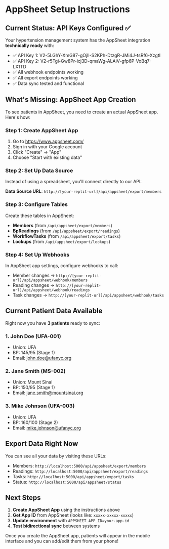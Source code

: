 # AppSheet Setup Instructions

## Current Status: API Keys Configured ✅

Your hypertension management system has the AppSheet integration **technically ready** with:
- ✅ API Key 1: V2-5LGhY-XmG87-gOjIl-S2KPh-DtzgR-JMi4J-tsRf6-XzgtI 
- ✅ API Key 2: V2-r5Tgi-Gw8Pr-icj3D-qmaWg-ALAiV-gfp6P-VoBq7-LX1TD
- ✅ All webhook endpoints working
- ✅ All export endpoints working
- ✅ Data sync tested and functional

## What's Missing: AppSheet App Creation

To see patients in AppSheet, you need to create an actual AppSheet app. Here's how:

### Step 1: Create AppSheet App
1. Go to https://www.appsheet.com/
2. Sign in with your Google account
3. Click "Create" → "App" 
4. Choose "Start with existing data"

### Step 2: Set Up Data Source
Instead of using a spreadsheet, you'll connect directly to our API:

**Data Source URL**: `http://[your-replit-url]/api/appsheet/export/members`

### Step 3: Configure Tables
Create these tables in AppSheet:
- **Members** (from `/api/appsheet/export/members`)
- **BpReadings** (from `/api/appsheet/export/readings`) 
- **WorkflowTasks** (from `/api/appsheet/export/tasks`)
- **Lookups** (from `/api/appsheet/export/lookups`)

### Step 4: Set Up Webhooks
In AppSheet app settings, configure webhooks to call:
- Member changes → `http://[your-replit-url]/api/appsheet/webhook/members`
- Reading changes → `http://[your-replit-url]/api/appsheet/webhook/readings`
- Task changes → `http://[your-replit-url]/api/appsheet/webhook/tasks`

## Current Patient Data Available

Right now you have **3 patients** ready to sync:

### 1. John Doe (UFA-001)
- Union: UFA
- BP: 145/95 (Stage 1)
- Email: john.doe@ufanyc.org

### 2. Jane Smith (MS-002) 
- Union: Mount Sinai
- BP: 150/95 (Stage 1)
- Email: jane.smith@mountsinai.org

### 3. Mike Johnson (UFA-003)
- Union: UFA  
- BP: 160/100 (Stage 2)
- Email: mike.johnson@ufanyc.org

## Export Data Right Now

You can see all your data by visiting these URLs:
- Members: `http://localhost:5000/api/appsheet/export/members`
- Readings: `http://localhost:5000/api/appsheet/export/readings`
- Tasks: `http://localhost:5000/api/appsheet/export/tasks`
- Status: `http://localhost:5000/api/appsheet/status`

## Next Steps

1. **Create AppSheet App** using the instructions above
2. **Get App ID** from AppSheet (looks like: `xxxxx-xxxxx-xxxxx`)
3. **Update environment** with `APPSHEET_APP_ID=your-app-id`
4. **Test bidirectional sync** between systems

Once you create the AppSheet app, patients will appear in the mobile interface and you can add/edit them from your phone!
